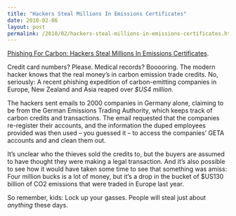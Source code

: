 ```yaml
---
title: "Hackers Steal Millions In Emissions Certificates"
date: 2010-02-06
layout: post
permalink: /2010/02/hackers-steal-millions-in-emissions-certificates.html
---
```


<p><a href="http://www.gizmodo.com.au/2010/02/phishing-for-carbon-hackers-steal-millions-in-emissions-certificates/" title="Phishing For Carbon: Hackers Steal Millions In Emissions Certificates">Phishing For Carbon: Hackers Steal Millions In Emissions Certificates</a>.</p> <p>Credit card numbers? Please. Medical records? Booooring. The modern hacker knows that the real money’s in carbon emission trade credits. No, seriously: A recent phishing expedition of carbon-emitting companies in Europe, New Zealand and Asia reaped over <em>$US4 million</em>.<span id="more-381499"></span></p> <p>The hackers sent emails to 2000 companies in Germany alone, claiming to be from the German Emissions Trading Authority, which keeps track of carbon credits and transactions. The email requested that the companies re-register their accounts, and the information the duped employees provided was then used – you guessed it – to access the companies’ GETA accounts and and clean them out.</p> <p>It’s unclear who the thieves sold the credits to, but the buyers are assumed to have thought they were making a legal transaction. And it’s also possible to see how it would have taken some time to see that something was amiss: Four million bucks is a lot of money, but it’s a drop in the bucket of $US130 billion of CO2 emissions that were traded in Europe last year.</p> <p>So remember, kids: Lock up your gasses. People will steal just about <em>anything</em> these days.</p> <p> </p>